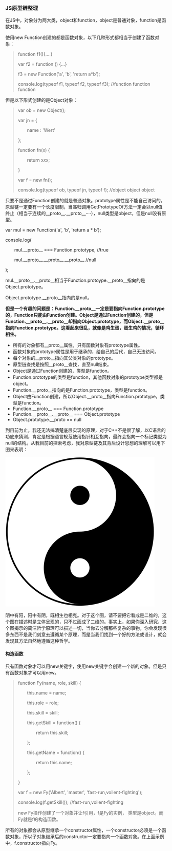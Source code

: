 ### JS原型链整理

在JS中，对象分为两大类，object和function，object是普通对象，function是函数对象。

使用new Function创建的都是函数对象，以下几种形式都相当于创建了函数对象：

> function f1(){....}
>
> var f2 = function () {...}
>
> f3 = new Function('a', 'b', 'return a*b');
>
> console.log(typeof f1, typeof f2, typeof f3);  //function  function  function

但是以下形式创建的是Object对象：

> var ob = new Object();
>
> var jn = {
>
> &emsp;&emsp;name : 'Wert'
>
> };
>
>
>
> function fn(x) {
>
> &emsp;&emsp;return x*x*x;
>
> }
>
> var f = new fn();
>
> console.log(typeof ob, typeof jn, typeof f); //object object object



只要不是通过Function创建的就是普通对象。prototype属性是不能自己访问的。原型链一定要有一个长度限制，当递归调用GetPrototypeOf方法一定会以null值终止（相当于连续的\_\_proto\_\_.\_\_proto\_\_····），null类型是object，但是null没有原型。



var mul = new Function('a', 'b', 'return a * b');

console.log(

&emsp;&emsp;mul.\_\_proto\_\_ === Function.prototype,  //true

&emsp;&emsp;mul.\_\_proto\_\_.\_\_proto\_\_.\_\_proto\_\_     //null

);



mul.\_\_proto\_\_.\_\_proto\_\_相当于Function.protoype.\_\_proto\_\_指向的是Object.prototype。

Object.prototype.\_\_proto\_\_指向的是null。



**但是一个有趣的问题是：Function.\_\_proto\_\_一定是要指向Function.prototype的，Function只能由Function创建。Object是通过Function创建的，但是Function.\_\_proto\_\_.\_\_proto\_\_却指向Object.prototype，而Object.\_\_proto\_\_指向Function.prototype。这看起来很乱，就像是鸡生蛋，蛋生鸡的情况，循环相生。**



- 所有的对象都有\_\_proto\_\_属性，只有函数对象有prototype属性。
- 函数对象的prototype属性是用于继承的，给自己的后代，自己无法访问。
- 每个对象的\_\_proto\_\_指向其父类对象的prototype。
- 原型链查找是按照\_\_proto\_\_查找，直至null结束。
- Object是通过Function创建的，类型是function。
- Function.prototype的类型是function，其他函数对象的prototype类型都是object。
- Function.\_\_proto\_\_指向的是Function.prototype，类型是function。
- Object由Function创建，所以Object.\_\_proto\_\_指向Function.prototype，类型是function。
- Function.\_\_proto\_\_ === Function.prototype
- Function.\_\_proto\_\_.\_\_proto\_\_ === Object.prototype
- Object.prototype.__proto == null



到目前为止，我还无法搞清楚底层实现的原理，对于C++不是很了解，以C语言的功底来猜测，肯定是根据语言规范使用指针相互指向，最终会指向一个标记类型为null的结构。从我目前的探索考虑，我对原型链及其背后设计思想的理解可以用下图来表明：

![](yinyang.jpg)

阴中有阳，阳中有阴，既相生也相克。对于这个图，请不要把它看成是二维的，这个图在描述时是立体呈现的，只不过画成了二维的。事实上，如果你深入研究，这个图揭示的简洁哲学原理可以描述一切，当你去分解那些复杂的事物，你会发现很多东西不是我们刻意去遵循某个原理，而是当我们找到一个好的方法或设计，就会发现其方法自然地遵循这种哲学。



#### 构造函数

只有函数对象才可以用new关键字，使用new关键字会创建一个新的对象。但是只有函数对象才可以用new。

>function Fy(name, role, skill) {
>
>&emsp;&emsp;this.name = name;
>
>&emsp;&emsp;this.role = role;
>
>&emsp;&emsp;this.skill = skill;
>
>&emsp;&emsp;this.getSkill = function() {
>
>&emsp;&emsp;&emsp;&emsp;return this.skill;
>
>&emsp;&emsp;};
>
>&emsp;&emsp;this.getName = function() {
>
>&emsp;&emsp;&emsp;&emsp;return this.name;
>
>&emsp;&emsp;};
>
>}
>
>var  f =  new Fy('Albert', 'master', 'fast-run,voilent-fighting');
>
>console.log(f.getSkill());   //fast-run,voilent-fighting
>
>
>
>new Fy操作创建了一个对象并让f引用，f是Fy的实例， 类型是object。而Fy就是f的构造函数。

所有的对象都会从原型继承一个constructor属性，一个constructor必须是一个函数对象，所以子对象继承后的constructor一定要指向一个函数对象。在上面示例中，f.constructor指向Fy。